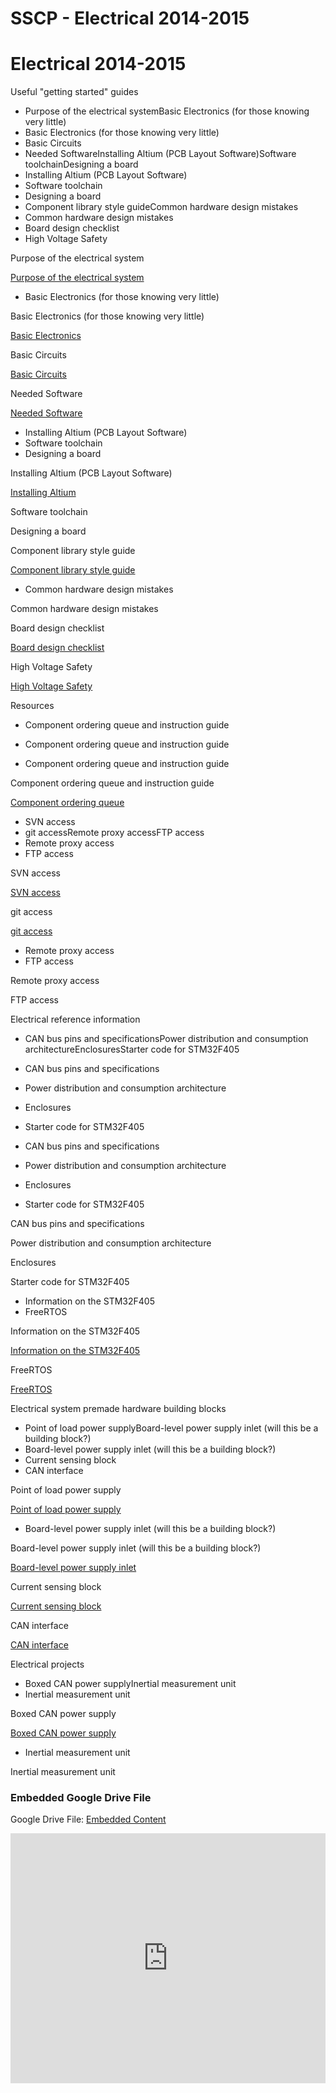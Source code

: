 # SSCP - Electrical 2014-2015

# Electrical 2014-2015

Useful "getting started" guides

* Purpose of the electrical systemBasic Electronics (for those knowing very little)
* Basic Electronics (for those knowing very little)
* Basic Circuits
* Needed SoftwareInstalling Altium (PCB Layout Software)Software toolchainDesigning a board
* Installing Altium (PCB Layout Software)
* Software toolchain
* Designing a board
* Component library style guideCommon hardware design mistakes
* Common hardware design mistakes
* Board design checklist
* High Voltage Safety

Purpose of the electrical system

[Purpose of the electrical system](/home/sscp-2012-2013/electrical-2012-2013/electrical-fundamentals/purpose-of-the-electrical-system)

* Basic Electronics (for those knowing very little)

Basic Electronics (for those knowing very little)

[Basic Electronics](/home/sscp-2012-2013/electrical-2012-2013/electrical-fundamentals/basic-electronics)

Basic Circuits

[Basic Circuits](http://www.opencircuits.com/Basic_Circuits_and_Circuit_Building_Blocks)

Needed Software

[Needed Software](/home/sscp-2012-2013/electrical-2012-2013/electrical-administation/needed-software)

* Installing Altium (PCB Layout Software)
* Software toolchain
* Designing a board

Installing Altium (PCB Layout Software)

[Installing Altium](/home/sscp-2012-2013/electrical-2012-2013/electrical-administation/installing-altium)

Software toolchain

Designing a board

Component library style guide

[Component library style guide](/home/sscp-2012-2013/electrical-2012-2013/design-references/component-library-style-guide)

* Common hardware design mistakes

Common hardware design mistakes

Board design checklist

[Board design checklist](/home/sscp-2012-2013/electrical-2012-2013/electrical-administation/board-design-guidelines)

High Voltage Safety

[High Voltage Safety](/home/sscp-2012-2013/electrical-2012-2013/electrical-fundamentals/high-voltage-safety)

Resources

* Component ordering queue and instruction guide
* Component ordering queue and instruction guide

* Component ordering queue and instruction guide

Component ordering queue and instruction guide

[Component ordering queue](https://docs.google.com/spreadsheet/ccc?key=0ArZwbCEYsAiEdHdrVlNZR2g2ZXRTbERFZlZvZ0JXYXc)

* SVN access
* git accessRemote proxy accessFTP access
* Remote proxy access
* FTP access

SVN access

[SVN access](/home/sscp-2018-2019/electrical-2018-2019/svn-access)

git access

[git access](/home/new-member-orientation/git-access)

* Remote proxy access
* FTP access

Remote proxy access

FTP access

Electrical reference information

* CAN bus pins and specificationsPower distribution and consumption architectureEnclosuresStarter code for STM32F405
* CAN bus pins and specifications
* Power distribution and consumption architecture
* Enclosures
* Starter code for STM32F405

* CAN bus pins and specifications
* Power distribution and consumption architecture
* Enclosures
* Starter code for STM32F405

CAN bus pins and specifications

Power distribution and consumption architecture

Enclosures

Starter code for STM32F405

* Information on the STM32F405
* FreeRTOS

Information on the STM32F405

[Information on the STM32F405](/home/sscp-2012-2013/electrical-2012-2013/design-references/mcus)

FreeRTOS

[FreeRTOS](/home/sscp-2012-2013/programming-2012-2013/freertos)

Electrical system premade hardware building blocks

* Point of load power supplyBoard-level power supply inlet (will this be a building block?)
* Board-level power supply inlet (will this be a building block?)
* Current sensing block
* CAN interface

Point of load power supply

[Point of load power supply](/home/sscp-2012-2013/electrical-2012-2013/electrical-systems/point-of-load-pol-power-supplies)

* Board-level power supply inlet (will this be a building block?)

Board-level power supply inlet (will this be a building block?)

[Board-level power supply inlet](/home/sscp-2012-2013/electrical-2012-2013/electrical-systems/board-level-power-supply-input)

Current sensing block

[Current sensing block](/home/sscp-2012-2013/electrical-2012-2013/electrical-systems/current-sensing-block)

CAN interface

[CAN interface](/home/sscp-2012-2013/electrical-2012-2013/electrical-systems/can-interface-block)

Electrical projects

* Boxed CAN power supplyInertial measurement unit
* Inertial measurement unit

Boxed CAN power supply

[Boxed CAN power supply](/home/sscp-2012-2013/electrical-2012-2013/electrical-systems/boxed-can-power-supply-1)

* Inertial measurement unit

Inertial measurement unit

[](https://drive.google.com/folderview?id=1FY3gdpjLONzBNSa4MnWQnO_CA9b6mcf-)

### Embedded Google Drive File

Google Drive File: [Embedded Content](https://drive.google.com/embeddedfolderview?id=1FY3gdpjLONzBNSa4MnWQnO_CA9b6mcf-#list)

<iframe width="100%" height="400" src="https://drive.google.com/embeddedfolderview?id=1FY3gdpjLONzBNSa4MnWQnO_CA9b6mcf-#list" frameborder="0"></iframe>

